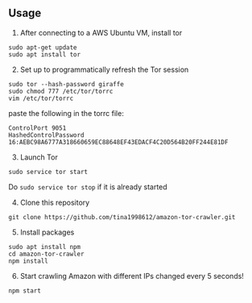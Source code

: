 ## Usage

1. After connecting to a AWS Ubuntu VM, install tor

```
sudo apt-get update
sudo apt install tor
```

2. Set up to programmatically refresh the Tor session

```
sudo tor --hash-password giraffe
sudo chmod 777 /etc/tor/torrc
vim /etc/tor/torrc
```

paste the following in the torrc file:

```
ControlPort 9051
HashedControlPassword 16:AEBC98A6777A318660659EC88648EF43EDACF4C20D564B20FF244E81DF
```

3. Launch Tor

```
sudo service tor start
```

Do `sudo service tor stop` if it is already started

4. Clone this repository

```
git clone https://github.com/tina1998612/amazon-tor-crawler.git
```

5. Install packages

```
sudo apt install npm
cd amazon-tor-crawler
npm install
```

6. Start crawling Amazon with different IPs changed every 5 seconds!

```
npm start
```
